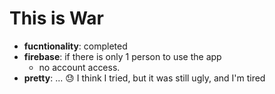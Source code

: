 # This is War
- **fucntionality**: completed
- **firebase**: if there is only 1 person to use the app
  - no account access.
- **pretty**: ... :sweat: I think I tried, but it was still ugly, and I'm tired
